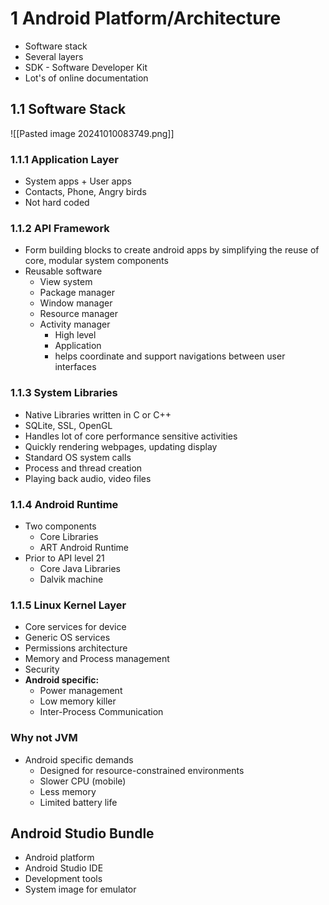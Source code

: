 # 1 Android Platform/Architecture
- Software stack
- Several layers
- SDK - Software Developer Kit
- Lot's of online documentation
## 1.1 Software Stack
![[Pasted image 20241010083749.png]]
### 1.1.1 Application Layer
- System apps + User apps
- Contacts, Phone, Angry birds
- Not hard coded
### 1.1.2 API Framework
- Form building blocks to create android apps by simplifying the reuse of core, modular system components
- Reusable software
	- View system
	- Package manager
	- Window manager
	- Resource manager
	- Activity manager
		- High level
		- Application
		- helps coordinate and support navigations between user interfaces
### 1.1.3 System Libraries
- Native Libraries written in C or C++
- SQLite, SSL, OpenGL
- Handles lot of core performance sensitive activities
- Quickly rendering webpages, updating display
- Standard OS system calls
- Process and thread creation
- Playing back audio, video files
### 1.1.4 Android Runtime
- Two components
	- Core Libraries
	- ART Android Runtime
- Prior to API level 21
	- Core Java Libraries
	- Dalvik machine
### 1.1.5 Linux Kernel Layer
- Core services for device
- Generic OS services
- Permissions architecture
- Memory and Process management
- Security
- **Android specific:**
	- Power management
	- Low memory killer
	- Inter-Process Communication
### Why not JVM
- Android specific demands
	- Designed for resource-constrained environments
	- Slower CPU (mobile)
	- Less memory
	- Limited battery life
## Android Studio Bundle
- Android platform
- Android Studio IDE
- Development tools
- System image for emulator
